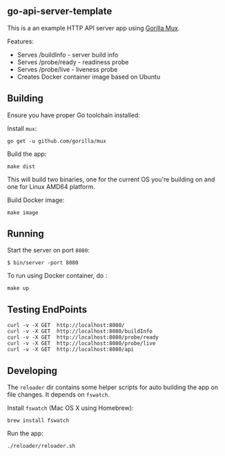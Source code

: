 ## go-api-server-template

This is a an example HTTP API server app using [Gorilla Mux](https://github.com/gorilla/mux).

Features:
* Serves /buildInfo - server build info
* Serves /probe/ready  - readiness probe
* Serves /probe/live  - liveness probe
* Creates Docker container image based on Ubuntu

## Building
Ensure you have proper Go toolchain installed:

Install `mux`:
```
go get -u github.com/gorilla/mux
```

Build the app:
```
make dist
```
This will build two binaries, one for the current OS you're building on and one for Linux AMD64 platform.

Build Docker image:
```
make image
```

## Running
Start the server on port `8080`:
```
$ bin/server -port 8080
```
To run using Docker container, do :
```
make up
```

## Testing EndPoints
```
curl -v -X GET  http://localhost:8080/
curl -v -X GET  http://localhost:8080/buildInfo
curl -v -X GET  http://localhost:8080/probe/ready
curl -v -X GET  http://localhost:8080/probe/live
curl -v -X GET  http://localhost:8080/api
```

## Developing
The `reloader` dir contains some helper scripts for auto building the app on file changes. It depends on `fswatch`.

Install `fswatch` (Mac OS X using Homebrew):
````
brew install fswatch
````
Run the app:
```
./reloader/reloader.sh
```

